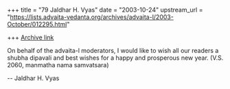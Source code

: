 +++
title = "79 Jaldhar H. Vyas"
date = "2003-10-24"
upstream_url = "https://lists.advaita-vedanta.org/archives/advaita-l/2003-October/012295.html"

+++
[Archive link](https://lists.advaita-vedanta.org/archives/advaita-l/2003-October/012295.html)

On behalf of the advaita-l moderators, I would like to wish all our
readers a shubha dipavali and best wishes for a happy and prosperous new
year. (V.S. 2060, manmatha nama samvatsara)

-- 
Jaldhar H. Vyas <jaldhar at braincells.com>

